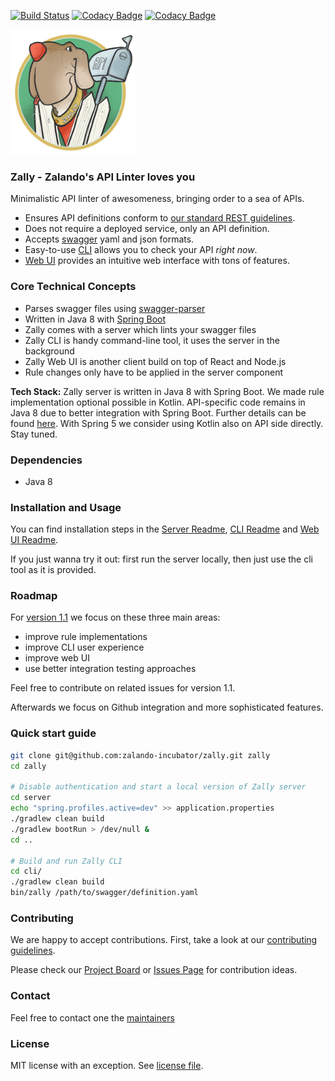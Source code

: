 [![Build Status](https://travis-ci.org/zalando-incubator/zally.svg?branch=master)](https://travis-ci.org/zalando-incubator/zally)
[![Codacy Badge](https://api.codacy.com/project/badge/Grade/05a7515011504c06b1cb35ede27ac7d4)](https://www.codacy.com/app/zally/zally?utm_source=github.com&amp;utm_medium=referral&amp;utm_content=zalando-incubator/zally&amp;utm_campaign=Badge_Grade)
[![Codacy Badge](https://api.codacy.com/project/badge/Coverage/05a7515011504c06b1cb35ede27ac7d4)](https://www.codacy.com/app/zally/zally?utm_source=github.com&utm_medium=referral&utm_content=zalando-incubator/zally&utm_campaign=Badge_Coverage)

<img src="logo.png" width="200" height="200" />

### Zally - Zalando's API Linter loves you

Minimalistic API linter of awesomeness, bringing order to a sea of APIs.

- Ensures API definitions conform to
[our standard REST guidelines](http://zalando.github.io/restful-api-guidelines/).
- Does not require a deployed service, only an API definition.
- Accepts [swagger](https://swagger.io) yaml and json formats.
- Easy-to-use [CLI](cli/README.md) allows you to check your API *right now*.
- [Web UI](https://github.com/zalando-incubator/zally-web-ui) provides an intuitive web interface with tons of features.

### Core Technical Concepts

- Parses swagger files using [swagger-parser](https://github.com/swagger-api/swagger-parser)
- Written in Java 8 with [Spring Boot](https://github.com/spring-projects/spring-boot)
- Zally comes with a server which lints your swagger files
- Zally CLI is handy command-line tool, it uses the server in the background
- Zally Web UI is another client build on top of React and Node.js
- Rule changes only have to be applied in the server component

**Tech Stack:** Zally server is written in Java 8 with Spring Boot. We made rule implementation
optional possible in Kotlin. API-specific code remains in Java 8 due to better integration with
Spring Boot. Further details can be found [here](https://github.com/zalando-incubator/zally/pull/65#issuecomment-269474831).
With Spring 5 we consider using Kotlin also on API side directly. Stay tuned.


### Dependencies

- Java 8


### Installation and Usage

You can find installation steps in the [Server Readme](server/README.md), [CLI Readme](cli/README.md) and [Web UI Readme](https://github.com/zalando-incubator/zally-web-ui/blob/master/README.md).

If you just wanna try it out: first run the server locally, then just use the cli tool as it is provided.


### Roadmap

For [version 1.1](https://github.com/zalando-incubator/zally/milestone/1) we focus on these three main areas:

- improve rule implementations
- improve CLI user experience
- improve web UI
- use better integration testing approaches

Feel free to contribute on related issues for version 1.1.

Afterwards we focus on Github integration and more sophisticated features.

### Quick start guide

```bash
git clone git@github.com:zalando-incubator/zally.git zally
cd zally

# Disable authentication and start a local version of Zally server
cd server
echo "spring.profiles.active=dev" >> application.properties
./gradlew clean build
./gradlew bootRun > /dev/null &
cd ..

# Build and run Zally CLI
cd cli/
./gradlew clean build
bin/zally /path/to/swagger/definition.yaml
```

### Contributing

We are happy to accept contributions. First, take a look at our [contributing guidelines](CONTRIBUTING.md).

Please check our [Project Board](https://github.com/zalando-incubator/zally/projects/1) or [Issues Page](https://github.com/zalando-incubator/zally/issues) for contribution ideas.


### Contact

Feel free to contact one the [maintainers](MAINTAINERS)


### License

MIT license with an exception. See [license file](LICENSE).
